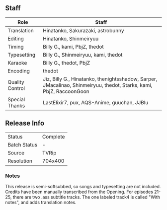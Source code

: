 
## Staff

| Role            | Staff                  |
|-----------------|------------------------|
| Translation     | Hinatanko, Sakurazaki, astrobunny |
| Editing         | Hinatanko, Shinmeiryuu |
| Timing          | Billy G., kami, PbjZ, thedot |
| Typesetting     | Billy G., Shinmeiryuu, kami, thedot |
| Karaoke         | Billy G., thedot, PbjZ |
| Encoding        | thedot |
| Quality Control | Jiz, Billy G., Hinatanko, thenightsshadow, Sarper, JMacalinao, Shinmeiryuu, thedot, Starks, kami, PbjZ, RaccoonGoon |
| Special Thanks  | LastElixir7, pux, AQS-Anime, guuchan, JJBlu |

## Release Info

|              |            |
|--------------|------------|
| Status       | Complete   |
| Batch Status | -          |
| Source       | TVRip      |
| Resolution   | 704x400    |

### Notes

This release is semi-softsubbed, so songs and typesetting are not included. Credits have been manually transcribed from the Opening. For episodes 21-25, there are two .ass subtitle tracks. The one labeled track4 is called "With notes", and adds translation notes.